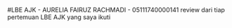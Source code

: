 #LBE AJK - AURELIA FAIRUZ RACHMADI - 05111740000141
review dari tiap pertemuan LBE AJK yang saya ikuti
